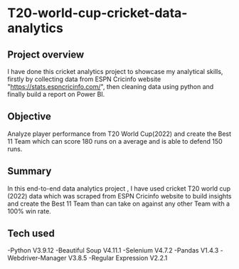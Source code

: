# T20-world-cup-cricket-data-analytics

## Project overview
I have done this cricket analytics project to showcase my analytical skills, firstly by collecting data from ESPN Cricinfo website "https://stats.espncricinfo.com/", then cleaning data using python and finally build a report on Power BI.

## Objective
Analyze player performance from T20 World Cup(2022) and create the Best 11 Team which can score 180 runs on a average and is able to defend 150 runs.

## Summary
In this end-to-end data analytics project , I have used cricket T20 world cup (2022) data which was scraped from ESPN Cricinfo website to build insights and create the Best 11 Team than can take on against any other Team with a 100% win rate.

## Tech used
-Python V3.9.12
-Beautiful Soup V4.11.1
-Selenium V4.7.2
-Pandas V1.4.3
-Webdriver-Manager V3.8.5
-Regular Expression V2.2.1
